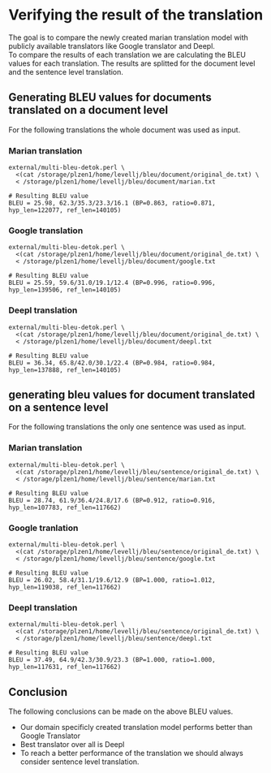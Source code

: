 # Verifying the result of the translation 
The goal is to compare the newly created marian translation model with publicly available translators like Google translator and Deepl.  
To compare the results of each translation we are calculating the BLEU values for each translation.  The results are splitted for the document level and the sentence level translation.  

## Generating BLEU values for documents translated on a document level  
For the following translations the whole document was used as input.  

### Marian translation
```
external/multi-bleu-detok.perl \
  <(cat /storage/plzen1/home/levellj/bleu/document/original_de.txt) \
  < /storage/plzen1/home/levellj/bleu/document/marian.txt

# Resulting BLEU value  
BLEU = 25.98, 62.3/35.3/23.3/16.1 (BP=0.863, ratio=0.871, hyp_len=122077, ref_len=140105)
```

### Google translation
```
external/multi-bleu-detok.perl \
  <(cat /storage/plzen1/home/levellj/bleu/document/original_de.txt) \
  < /storage/plzen1/home/levellj/bleu/document/google.txt
  
# Resulting BLEU value
BLEU = 25.59, 59.6/31.0/19.1/12.4 (BP=0.996, ratio=0.996, hyp_len=139506, ref_len=140105)
```

### Deepl translation
```
external/multi-bleu-detok.perl \
  <(cat /storage/plzen1/home/levellj/bleu/document/original_de.txt) \
  < /storage/plzen1/home/levellj/bleu/document/deepl.txt
  
# Resulting BLEU value
BLEU = 36.34, 65.8/42.0/30.1/22.4 (BP=0.984, ratio=0.984, hyp_len=137888, ref_len=140105)
```

## generating bleu values for document translated on a sentence level
For the following translations the only one sentence was used as input.  

### Marian translation
```
external/multi-bleu-detok.perl \
  <(cat /storage/plzen1/home/levellj/bleu/sentence/original_de.txt) \
  < /storage/plzen1/home/levellj/bleu/sentence/marian.txt

# Resulting BLEU value  
BLEU = 28.74, 61.9/36.4/24.8/17.6 (BP=0.912, ratio=0.916, hyp_len=107783, ref_len=117662)
```

### Google tranlation
```
external/multi-bleu-detok.perl \
  <(cat /storage/plzen1/home/levellj/bleu/sentence/original_de.txt) \
  < /storage/plzen1/home/levellj/bleu/sentence/google.txt
  
# Resulting BLEU value
BLEU = 26.02, 58.4/31.1/19.6/12.9 (BP=1.000, ratio=1.012, hyp_len=119038, ref_len=117662)
```

### Deepl translation
```
external/multi-bleu-detok.perl \
  <(cat /storage/plzen1/home/levellj/bleu/sentence/original_de.txt) \
  < /storage/plzen1/home/levellj/bleu/sentence/deepl.txt
  
# Resulting BLEU value
BLEU = 37.49, 64.9/42.3/30.9/23.3 (BP=1.000, ratio=1.000, hyp_len=117631, ref_len=117662)
```

## Conclusion 
The following conclusions can be made on the above BLEU values. 
* Our domain specificly created translation model performs better than Google Translator 
* Best translator over all is Deepl
* To reach a better performance of the translation we should always consider sentence level translation. 